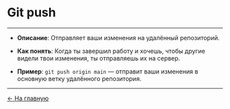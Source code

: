 # **Git push**

---

- **Описание**: Отправляет ваши изменения на удалённый репозиторий.

- **Как понять**: Когда ты завершил работу и хочешь, чтобы другие видели твои изменения, ты отправляешь их на сервер.

- **Пример**: `git push origin main` — отправит ваши изменения в основную ветку удалённого репозитория.


---

[← На главную](./readme.md)
